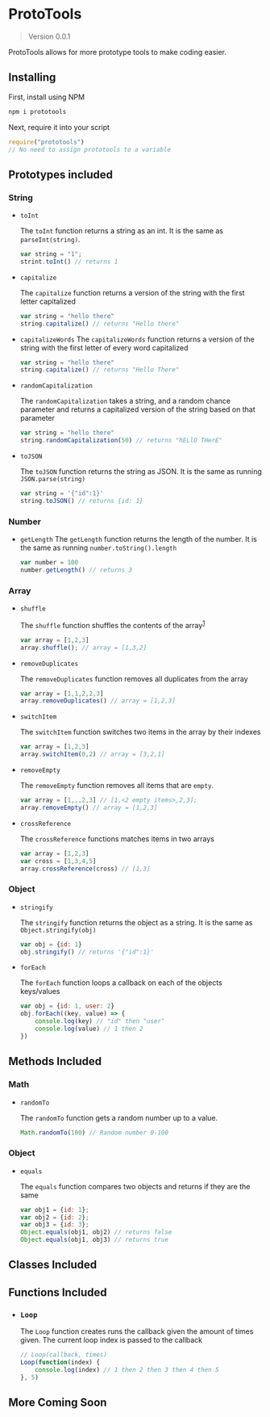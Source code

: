 # ProtoTools
> Version 0.0.1

ProtoTools allows for more prototype tools to make coding easier.

## Installing
First, install using NPM
```sh
npm i prototools
```
Next, require it into your script
```js
require("prototools") 
// No need to assign prototools to a variable
```

## Prototypes included

### String
* `toInt`
 
    The `toInt` function returns  a string as an int. It is the same as `parseInt(string)`.

    ```js
    var string = "1";
    strint.toInt() // returns 1
    ```


* `capitalize`

    The `capitalize` function returns a version of the string with the first letter capitalized

    ```js
    var string = "hello there"
    string.capitalize() // returns "Hello there"
    ```
* `capitalizeWords`
    The `capitalizeWords` function returns a version of the string with the first letter of every word capitalized

    ```js
    var string = "hello there"
    string.capitalize() // returns "Hello There"
    ```
* `randomCapitalization`

    The `randomCapitalization` takes a string, and a random chance parameter and returns a capitalized version of the string based on that parameter

    ```js
    var string = "hello there"
    string.randomCapitalization(50) // returns "hELlO THerE"
    ```
* `toJSON`

    The `toJSON` function returns the string as JSON. It is the same as running `JSON.parse(string)`

    ```js
    var string = '{"id":1}'
    string.toJSON() // returns {id: 1}
    ``` 
### Number
* `getLength`
    The `getLength` function returns the length of the number. It is the same as running `number.toString().length`
    
    ```js
    var number = 100
    number.getLength() // returns 3
    ```
### Array
* `shuffle`

    The `shuffle` function shuffles the contents of the array<sup><a href="#f1">1</a></sup>

    ```js
    var array = [1,2,3]
    array.shuffle(); // array = [1,3,2]
    ```
* `removeDuplicates`

    The `removeDuplicates` function removes all duplicates from the array

    ```js
    var array = [1,1,2,2,3]
    array.removeDuplicates() // array = [1,2,3]
    ```

* `switchItem`

    The `switchItem` function switches two items in the array by their indexes
    
    ```js
    var array = [1,2,3]
    array.switchItem(0,2) // array = [3,2,1]
    ```
* `removeEmpty`

    The `removeEmpty` function removes all items that are `empty`.

    ```js
    var array = [1,,,2,3] // [1,<2 empty items>,2,3];
    array.removeEmpty() // array = [1,2,3]
    ```
* `crossReference`

    The `crossReference` functions matches items in two arrays

    ```js
    var array = [1,2,3]
    var cross = [1,3,4,5]
    array.crossReference(cross) // [1,3]
    ```

### Object
* `stringify`

    The `stringify` function returns the object as a string. It is the same as `Object.stringify(obj)`

    ```js
    var obj = {id: 1}
    obj.stringify() // returns '{"id":1}'
    ```
* `forEach`

    The `forEach` function loops a callback on each of the objects keys/values

    ```js
    var obj = {id: 1, user: 2}
    obj.forEach((key, value) => {
        console.log(key) // "id" then "user"
        console.log(value) // 1 then 2
    })
    ```

## Methods Included

### Math
* `randomTo`
    
    The `randomTo` function gets a random number up to a value.

    ```js
    Math.randomTo(100) // Random number 0-100
    ```
### Object
* `equals`

    The `equals` function compares two objects and returns if they are the same

    ```js
    var obj1 = {id: 1};
    var obj2 = {id: 2};
    var obj3 = {id: 3};
    Object.equals(obj1, obj2) // returns false
    Object.equals(obj1, obj3) // returns true
    ```

## Classes Included

## Functions Included
* ### `Loop`

    The `Loop` function creates runs the callback given the amount of times given. The current loop index is passed to the callback

    ```js
    // Loop(callback, times)
    Loop(function(index) {
        console.log(index) // 1 then 2 then 3 then 4 then 5
    }, 5)
    ```

## More Coming Soon
 